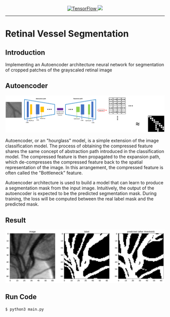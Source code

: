 <div align="center">
  <a href="https://github.com/tensorflow/tensorflow">
    <img src="https://img.shields.io/badge/TensorFlow-FF8000?style=for-the-badge&logo=tensorflow&logoColor=white" alt="TensorFlow">
  </a>
  <a href="https://keras.io/">
    <img src="https://img.shields.io/badge/Keras-%23D00000.svg?style=for-the-badge&logo=Keras&logoColor=white" alt"Keras">
  </a>
</div>

<hr />

# Retinal Vessel Segmentation

## Introduction
Implementing an Autoencoder architecture neural network for segmentation of cropped patches of the grayscaled retinal image


## Autoencoder
![autoencoder](/Image/autoencoder.png)

Autoencoder, or an "hourglass" model, is a simple extension of the image classification model. The process of obtaining the compressed feature shares the same concept of abstraction path introduced in the classification model. The compressed feature is then propagated to the expansion path, which de-compresses the compressed feature back to the spatial representation of the image. In this arrangement, the compressed feature is often called the "Bottleneck" feature.


Autoencoder architecture is used to build a model that can learn to produce a segmentation mask from the input image. Intuitively, the output of the autoencoder is expected to be the predicted segmentation mask. During training, the loss will be computed between the real label mask and the predicted mask.

## Result
<div align="center">
  <a href="model.py">
	  <img src="Image/result.png">
  </a>
</div>

## Run Code
```
$ python3 main.py
```

